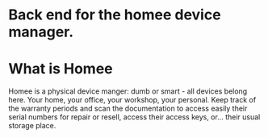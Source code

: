 # Back end for the homee device manager.

# What is Homee
Homee is a physical device manger: dumb or smart - all devices belong here. Your home, your office, your workshop, your personal. Keep track of the warranty periods and scan the documentation to access easily their serial numbers for repair or resell, access their access keys, or... their usual storage place.
